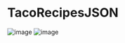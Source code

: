 # TacoRecipesJSON
![image](https://github.com/MariaPaulaT/TacoRecipesJSON/assets/69551542/6e84818a-ab3b-46e5-bb63-5770bfd9b9f2)
![image](https://github.com/MariaPaulaT/TacoRecipesJSON/assets/69551542/2118ab6a-6402-4771-bdbe-c58f27fb72f5)
